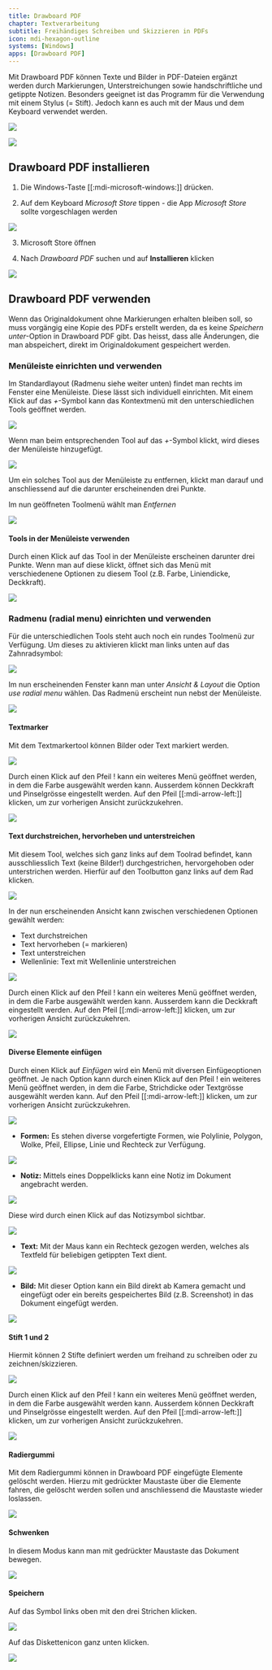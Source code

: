 ```yaml
---
title: Drawboard PDF
chapter: Textverarbeitung
subtitle: Freihändiges Schreiben und Skizzieren in PDFs
icon: mdi-hexagon-outline
systems: [Windows]
apps: [Drawboard PDF]
---
```





Mit Drawboard PDF können Texte und Bilder in PDF-Dateien ergänzt werden durch Markierungen, Unterstreichungen sowie handschriftliche und getippte Notizen. Besonders geeignet ist das Programm für die Verwendung mit einem Stylus (= Stift). Jedoch kann es auch mit der Maus und dem Keyboard verwendet werden. 


![](./images/stylus.png)


![](./images/drawboard19.png)


## Drawboard PDF installieren


1. Die Windows-Taste [[:mdi-microsoft-windows:]] drücken.

2. Auf dem Keyboard _Microsoft Store_ tippen - die App _Microsoft Store_ sollte vorgeschlagen werden

![](./images/drawboard01.png)

3. Microsoft Store öffnen

4. Nach _Drawboard PDF_ suchen und auf __Installieren__ klicken

![](./images/drawboard02.png)

## Drawboard PDF verwenden

Wenn das Originaldokument ohne Markierungen erhalten bleiben soll, so muss vorgängig eine Kopie des PDFs erstellt werden, da es keine _Speichern unter_-Option in Drawboard PDF gibt. Das heisst, dass alle Änderungen, die man abspeichert, direkt im Originaldokument gespeichert werden.

### Menüleiste einrichten und verwenden

Im Standardlayout (Radmenu siehe weiter unten) findet man rechts im Fenster eine Menüleiste. Diese lässt sich individuell einrichten. Mit einem Klick auf das _+_-Symbol kann das Kontextmenü mit den unterschiedlichen Tools geöffnet werden. 

![](./images/drawboard27.png)

Wenn man beim entsprechenden Tool auf das _+_-Symbol klickt, wird dieses der Menüleiste hinzugefügt.

![](./images/drawboard22.png)

Um ein solches Tool aus der Menüleiste zu entfernen, klickt man darauf und anschliessend auf die darunter erscheinenden drei Punkte.

Im nun geöffneten Toolmenü wählt man _Entfernen_

![](./images/drawboard28.png)

#### Tools in der Menüleiste verwenden


Durch einen Klick auf das Tool in der Menüleiste erscheinen darunter drei Punkte. Wenn man auf diese klickt, öffnet sich das Menü mit verschiedenene Optionen zu diesem Tool (z.B. Farbe, Liniendicke, Deckkraft).

![](./images/drawboard23.png)

### Radmenu (radial menu) einrichten und verwenden

Für die unterschiedlichen Tools steht auch noch ein rundes Toolmenü zur Verfügung. Um dieses zu aktivieren klickt man links unten auf das Zahnradsymbol:

![](./images/drawboard24.png)

Im nun erscheinenden Fenster kann man unter _Ansicht & Layout_ die Option _use radial menu_ wählen. Das Radmenü erscheint nun nebst der Menüleiste.



![](./images/drawboard26.png)


#### Textmarker

Mit dem Textmarkertool können Bilder oder Text markiert werden.

![](./images/drawboard03.png)

Durch einen Klick auf den Pfeil ! kann ein weiteres Menü geöffnet werden, in dem die Farbe ausgewählt werden kann. Ausserdem können Deckkraft und Pinselgrösse eingestellt werden. Auf den Pfeil [[:mdi-arrow-left:]] klicken, um zur vorherigen Ansicht zurückzukehren.

![](./images/drawboard05.png)

#### Text durchstreichen, hervorheben und unterstreichen

Mit diesem Tool, welches sich ganz links auf dem Toolrad befindet, kann ausschliesslich Text (keine Bilder!) durchgestrichen, hervorgehoben oder unterstrichen werden. Hierfür auf den Toolbutton ganz links auf dem Rad klicken.

![](./images/drawboard06.png)

In der nun erscheinenden Ansicht kann zwischen verschiedenen Optionen gewählt werden:

- Text durchstreichen
- Text hervorheben (= markieren)
- Text unterstreichen
- Wellenlinie: Text mit Wellenlinie unterstreichen

![](./images/drawboard07.png)

Durch einen Klick auf den Pfeil ! kann ein weiteres Menü geöffnet werden, in dem die Farbe ausgewählt werden kann. Ausserdem kann die Deckkraft eingestellt werden. Auf den Pfeil [[:mdi-arrow-left:]] klicken, um zur vorherigen Ansicht zurückzukehren.

![](./images/drawboard08.png)

#### Diverse Elemente einfügen

Durch einen Klick auf _Einfügen_ wird ein Menü mit diversen Einfügeoptionen geöffnet. Je nach Option kann durch einen Klick auf den Pfeil ! ein weiteres Menü geöffnet werden, in dem die Farbe, Strichdicke oder Textgrösse ausgewählt werden kann. Auf den Pfeil [[:mdi-arrow-left:]] klicken, um zur vorherigen Ansicht zurückzukehren.


![](./images/drawboard09.png)

- **Formen:** Es stehen diverse vorgefertigte Formen, wie Polylinie, Polygon, Wolke, Pfeil, Ellipse, Linie und Rechteck zur Verfügung.

![](./images/drawboard10.png)

- **Notiz:** Mittels eines Doppelklicks kann eine Notiz im Dokument angebracht werden. 

![](./images/drawboard11.png)

Diese wird durch einen Klick auf das Notizsymbol sichtbar.

![](./images/drawboard12.png)

- **Text:** Mit der Maus kann ein Rechteck gezogen werden, welches als Textfeld für beliebigen getippten Text dient.

![](./images/drawboard13.png)

- **Bild:** Mit dieser Option kann ein Bild direkt ab Kamera gemacht und eingefügt oder ein bereits gespeichertes Bild (z.B. Screenshot) in das Dokument eingefügt werden. 

![](./images/drawboard20.png)
#### Stift 1 und 2

Hiermit können 2 Stifte definiert werden um freihand zu schreiben oder zu zeichnen/skizzieren.

![](./images/drawboard14.png)

Durch einen Klick auf den Pfeil ! kann ein weiteres Menü geöffnet werden, in dem die Farbe ausgewählt werden kann. Ausserdem können Deckkraft und Pinselgrösse eingestellt werden. Auf den Pfeil [[:mdi-arrow-left:]] klicken, um zur vorherigen Ansicht zurückzukehren.

![](./images/drawboard05.png)

#### Radiergummi

Mit dem Radiergummi können in Drawboard PDF eingefügte Elemente gelöscht werden. Hierzu mit gedrückter Maustaste über die Elemente fahren, die gelöscht werden sollen und anschliessend die Maustaste wieder loslassen. 

![](./images/drawboard15.png)


#### Schwenken

In diesem Modus kann man mit gedrückter Maustaste das Dokument bewegen. 

![](./images/drawboard16.png)

#### Speichern

Auf das Symbol links oben mit den drei Strichen klicken.

![](./images/drawboard17.png)

Auf das Diskettenicon ganz unten klicken.

![](./images/drawboard18.png)